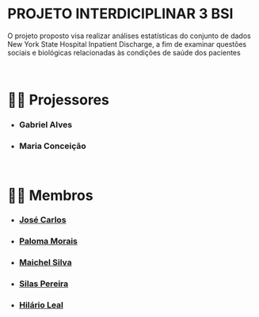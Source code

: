 # PROJETO INTERDICIPLINAR 3 BSI

O projeto proposto visa realizar análises estatísticas do conjunto de dados New York State Hospital Inpatient Discharge, a fim de examinar questões sociais e biológicas relacionadas às condições de saúde dos pacientes

<br>

# 👨‍🏫 Projessores

  * ###  Gabriel Alves 
  * ###  Maria Conceição 

<br>

# 👩‍🎓 Membros
  * ### [**José Carlos**](https://github.com/JoseEliodoro)
  * ### [**Paloma Morais**](https://github.com/plmorais)
  * ### [**Maichel Silva**](https://github.com/Maicomxd)
  * ### [**Silas Pereira**](https://github.com/Silas7005)
  * ### [**Hilário Leal**](https://github.com/HLealCavalcanti)
